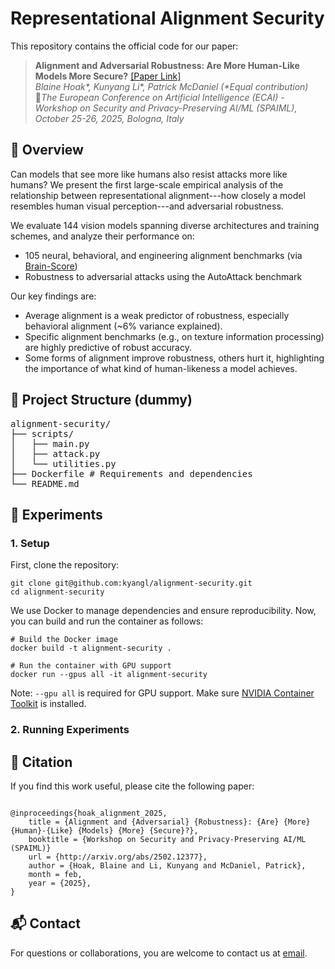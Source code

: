 # Representational Alignment Security
This repository contains the official code for our paper: 
> **Alignment and Adversarial Robustness: Are More Human-Like Models More
> Secure?** [[Paper Link]](https://arxiv.org/abs/2502.12377) \
> *Blaine Hoak\*, Kunyang Li\*, Patrick McDaniel (\*Equal contribution)* \
> 📍*The European Conference on Artificial Intelligence (ECAI) - Workshop on
> Security and Privacy-Preserving AI/ML (SPAIML), October 25-26, 2025, Bologna, Italy*


## 📌 Overview
Can models that see more like humans also resist attacks more like humans? We
present the first large-scale empirical analysis of the relationship between
representational alignment---how closely a model resembles human visual
perception---and adversarial robustness. 

We evaluate 144 vision models spanning diverse architectures and training
schemes, and analyze their performance on: 
- 105 neural, behavioral, and engineering alignment benchmarks (via
  [Brain-Score](https://www.brain-score.org/))
- Robustness to adversarial attacks using the AutoAttack benchmark

Our key findings are: 
- Average alignment is a weak predictor of robustness, especially behavioral
  alignment (~6% variance explained).
- Specific alignment benchmarks (e.g., on texture information processing) are
  highly predictive of robust accuracy. 
- Some forms of alignment improve robustness, others hurt it, highlighting the
  importance of what kind of human-likeness a model achieves. 

## 📁 Project Structure (dummy)
<pre>
alignment-security/
├── scripts/ 
│   ├── main.py 
│   ├── attack.py 
│   └── utilities.py 
├── Dockerfile # Requirements and dependencies
└── README.md 
</pre>

## 🧪 Experiments
### 1. Setup
First, clone the repository: 
```
git clone git@github.com:kyangl/alignment-security.git
cd alignment-security
```
We use Docker to manage dependencies and ensure reproducibility. Now, you can build
and run the container as follows: 
```
# Build the Docker image 
docker build -t alignment-security . 

# Run the container with GPU support 
docker run --gpus all -it alignment-security
``` 

Note: `--gpu all` is required for GPU support. Make sure [NVIDIA Container
Toolkit](https://docs.nvidia.com/datacenter/cloud-native/container-toolkit/latest/install-guide.html)
is installed. 

### 2. Running Experiments

## 📎 Citation
If you find this work useful, please cite the following paper: 
```

@inproceedings{hoak_alignment_2025,
	title = {Alignment and {Adversarial} {Robustness}: {Are} {More} {Human}-{Like} {Models} {More} {Secure}?},
    booktitle = {Workshop on Security and Privacy-Preserving AI/ML (SPAIML)}
	url = {http://arxiv.org/abs/2502.12377},
	author = {Hoak, Blaine and Li, Kunyang and McDaniel, Patrick},
	month = feb,
	year = {2025},
}

```


## 📬 Contact
For questions or collaborations, you are welcome to contact us at [email]().